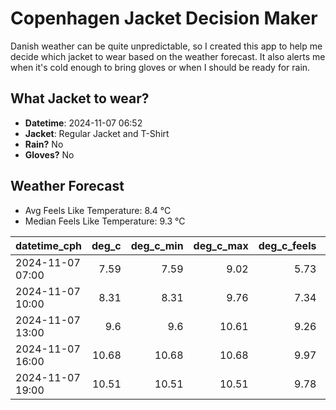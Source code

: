 
# Copenhagen Jacket Decision Maker

Danish weather can be quite unpredictable, so I created this app to help me decide which jacket to wear based on the weather forecast. 
It also alerts me when it's cold enough to bring gloves or when I should be ready for rain.

## What Jacket to wear?

- **Datetime**: 2024-11-07 06:52
- **Jacket**: Regular Jacket and T-Shirt
- **Rain?** No
- **Gloves?** No

## Weather Forecast
- Avg Feels Like Temperature: 8.4 °C
- Median Feels Like Temperature: 9.3 °C

| datetime_cph     |   deg_c |   deg_c_min |   deg_c_max |   deg_c_feels | weather   | wind   | rain   |
|:-----------------|--------:|------------:|------------:|--------------:|:----------|:-------|:-------|
| 2024-11-07 07:00 |    7.59 |        7.59 |        9.02 |          5.73 | Clouds    | Low    | None   |
| 2024-11-07 10:00 |    8.31 |        8.31 |        9.76 |          7.34 | Clouds    | Low    | None   |
| 2024-11-07 13:00 |    9.6  |        9.6  |       10.61 |          9.26 | Clouds    | Low    | None   |
| 2024-11-07 16:00 |   10.68 |       10.68 |       10.68 |          9.97 | Clouds    | Low    | None   |
| 2024-11-07 19:00 |   10.51 |       10.51 |       10.51 |          9.78 | Clouds    | Low    | None   |
        